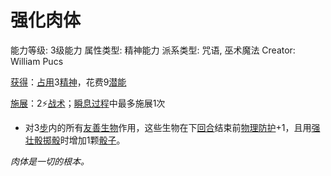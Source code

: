 # 强化肉体

能力等级: 3级能力
属性类型: 精神能力
派系类型: 咒语, 巫术魔法
Creator: William Pucs

<aside>

[获得](https://www.notion.so/1b3d619a067b8027ba38e2c1caf9d84b?pvs=21)：[占用](https://www.notion.so/1b3d619a067b8028a794de6ceed96ec0?pvs=21)3[精神](https://www.notion.so/1b3d619a067b800a8da5d96dd60be2b1?pvs=21)，花费9[潜能](https://www.notion.so/1b3d619a067b80c2bdb4c721adc30021?pvs=21)

</aside>

<aside>

[施展](https://www.notion.so/1b3d619a067b80f38dccf027f026b32f?pvs=21)：2⚡️[战术](https://www.notion.so/1b3d619a067b8051b6eaffd160aee01c?pvs=21)；[瞬息过程](https://www.notion.so/1b3d619a067b80aaa52efa8a891fe3ad?pvs=21)中最多施展1次

- 对3[步](https://www.notion.so/1b3d619a067b800fb1cfe9f0ef45b9ef?pvs=21)内的所有[友善](https://www.notion.so/1b3d619a067b809cb37fcd49cb39e910?pvs=21)[生物](https://www.notion.so/1b3d619a067b80d0bbe1d113bf20ff1f?pvs=21)作用，这些生物在下[回合](https://www.notion.so/1b3d619a067b80d5b828fcef065cc971?pvs=21)结束前[物理防护](https://www.notion.so/1b3d619a067b80c19591fe2842823469?pvs=21)+1，且用[强壮骰](https://www.notion.so/1b3d619a067b806094ebcc0abdf4ba13?pvs=21)[掷骰](https://www.notion.so/1b3d619a067b80f89c53e38483e535c4?pvs=21)时增加1颗[骰子](https://www.notion.so/1b3d619a067b809a8af1c709238cdb0d?pvs=21)。
</aside>

*肉体是一切的根本。*